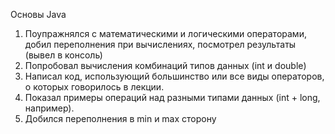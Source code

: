 Основы Java
1) Поупражнялся с математическими и логическими операторами, добил переполнения при вычислениях, посмотрел результаты (вывел в консоль)
2) Попробовал вычисления комбинаций типов данных (int и double)
4) Написал код, использующий большинство или все виды операторов, о которых говорилось в лекции.
5) Показал примеры операций над разными типами данных (int + long, например).
6) Добился переполнения в min и max сторону
